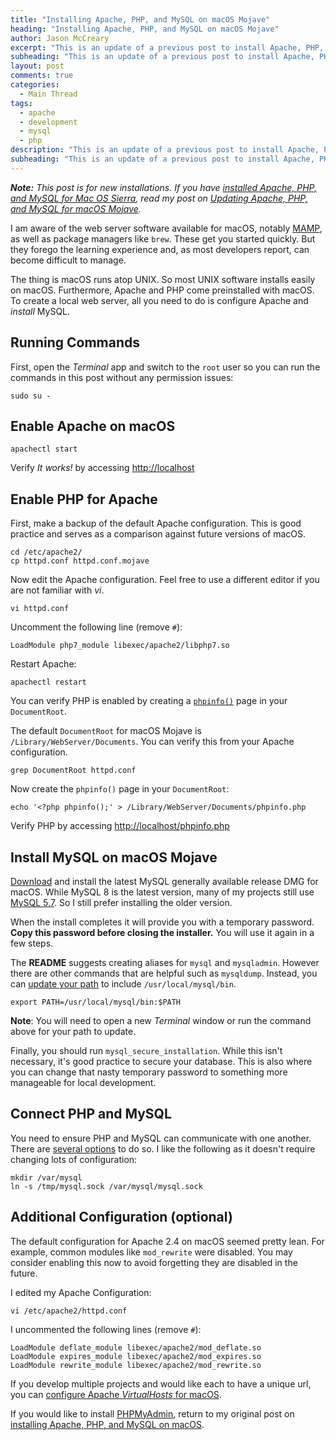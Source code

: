 ```yaml
---
title: "Installing Apache, PHP, and MySQL on macOS Mojave"
heading: "Installing Apache, PHP, and MySQL on macOS Mojave"
author: Jason McCreary
excerpt: "This is an update of a previous post to install Apache, PHP, and MySQL on Mac OS for macOS Mojave."
subheading: "This is an update of a previous post to install Apache, PHP, and MySQL on Mac OS for macOS Mojave."
layout: post
comments: true
categories:
  - Main Thread
tags:
  - apache
  - development
  - mysql
  - php
description: "This is an update of a previous post to install Apache, PHP, and MySQL for Mac OS for macOS Mojave ."
subheading: "This is an update of a previous post to install Apache, PHP, and MySQL for Mac OS for macOS Mojave ."
---
```

_**Note:** This post is for new installations. If you have [installed Apache, PHP, and MySQL for Mac OS Sierra](/2016/09/install-apache-php-mysql-mac-os-x-sierra/), read my post on [Updating Apache, PHP, and MySQL for macOS Mojave](/2018/11/update-apache-php-mysql-mac-os-x-sierra/)._

I am aware of the web server software available for macOS, notably [MAMP][1], as well as package managers like `brew`. These get you started quickly. But they forego the learning experience and, as most developers report, can become difficult to manage.

The thing is macOS runs atop UNIX. So most UNIX software installs easily on macOS. Furthermore, Apache and PHP come preinstalled with macOS. To create a local web server, all you need to do is configure Apache and *install* MySQL.

## Running Commands

First, open the *Terminal* app and switch to the `root` user so you can run the commands in this post without any permission issues:

    sudo su -

## Enable Apache on macOS

    apachectl start

Verify *It works!* by accessing <http://localhost>

## Enable PHP for Apache
First, make a backup of the default Apache configuration. This is good practice and serves as a comparison against future versions of macOS.

    cd /etc/apache2/
    cp httpd.conf httpd.conf.mojave

Now edit the Apache configuration. Feel free to use a different editor if you are not familiar with *vi*.

    vi httpd.conf

Uncomment the following line (remove `#`):

    LoadModule php7_module libexec/apache2/libphp7.so

Restart Apache:

    apachectl restart

You can verify PHP is enabled by creating a [`phpinfo()`](http://php.net/manual/en/function.phpinfo.php) page in your `DocumentRoot`.

The default `DocumentRoot` for macOS Mojave is `/Library/WebServer/Documents`. You can verify this from your Apache configuration.

    grep DocumentRoot httpd.conf

Now create the `phpinfo()` page in your `DocumentRoot`:

    echo '<?php phpinfo();' > /Library/WebServer/Documents/phpinfo.php

Verify PHP by accessing <http://localhost/phpinfo.php>

## Install MySQL on macOS Mojave

[Download][2] and install the latest MySQL generally available release DMG for macOS. While MySQL 8 is the latest version, many of my projects still use [MySQL 5.7](https://dev.mysql.com/downloads/mysql/5.7.html). So I still prefer installing the older version.

When the install completes it will provide you with a temporary password. **Copy this password before closing the installer.** You will use it again in a few steps.

The **README** suggests creating aliases for `mysql` and `mysqladmin`. However there are other commands that are helpful such as `mysqldump`. Instead, you can [update your path](http://superuser.com/questions/69130/where-does-path-get-set-in-os-x-10-6-snow-leopard) to include `/usr/local/mysql/bin`.

    export PATH=/usr/local/mysql/bin:$PATH

**Note**: You will need to open a new *Terminal* window or run the command above for your path to update.

Finally, you should run `mysql_secure_installation`. While this isn't necessary, it's good practice to secure your database. This is also where you can change that nasty temporary password to something more manageable for local development.

## Connect PHP and MySQL
You need to ensure PHP and MySQL can communicate with one another. There are [several options][3] to do so. I like the following as it doesn't require changing lots of configuration:

    mkdir /var/mysql
    ln -s /tmp/mysql.sock /var/mysql/mysql.sock

## Additional Configuration (optional)
The default configuration for Apache 2.4 on macOS seemed pretty lean. For example, common modules like `mod_rewrite` were disabled. You may consider enabling this now to avoid forgetting they are disabled in the future.

I edited my Apache Configuration:

    vi /etc/apache2/httpd.conf

I uncommented the following lines (remove `#`):

    LoadModule deflate_module libexec/apache2/mod_deflate.so
    LoadModule expires_module libexec/apache2/mod_expires.so
    LoadModule rewrite_module libexec/apache2/mod_rewrite.so

If you develop multiple projects and would like each to have a unique url, you can [configure Apache *VirtualHosts* for macOS](/2014/11/configure-apache-virtualhost-mac-os-x/).

If you would like to install [PHPMyAdmin][4], return to my original post on [installing Apache, PHP, and MySQL on macOS](/2012/10/install-apache-php-mysql-mac-os-x/).

 [1]: http://www.mamp.info/en/index.html "MAMP"
 [2]: http://dev.mysql.com/downloads/mysql/
 [3]: http://stackoverflow.com/questions/4219970/warning-mysql-connect-2002-no-such-file-or-directory-trying-to-connect-vi
 [4]: http://www.phpmyadmin.net/ "PHPMyAdmin"

